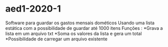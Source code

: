 # aed1-2020-1
Software para guardar os gastos mensais dométicos 
Usando uma lista estática com a possibilidade de guardar até 1000 itens
Funções :
*Grava a lista em um arquivo txt
*Soma  os valores da lista e gera um total
*Possibilidade de carregar um arquivo existente
